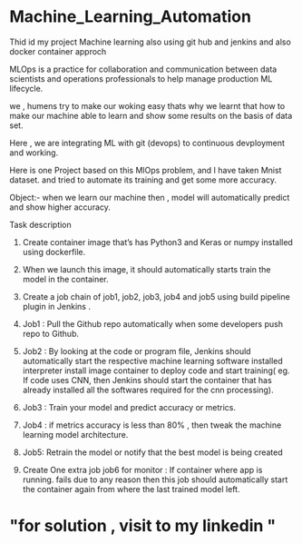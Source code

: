 # Machine_Learning_Automation

Thid id my project Machine learning also using git hub and jenkins and also docker container approch


MLOps is a practice for collaboration and communication between data scientists and operations professionals to help manage production ML lifecycle.

we , humens try to make our woking easy thats why we learnt that how to make our machine able to learn and  show some results on the basis of data set.

Here , we are integrating ML with git (devops) to continuous devployment and working.


Here is one Project based on this MlOps problem, and I have taken Mnist dataset. and tried to automate its training and get some more accuracy.


Object:- when we learn our machine then , model will automatically predict and show higher accuracy.

Task description
1. Create container image that’s has Python3 and Keras or numpy installed using dockerfile. 

2. When we launch this image, it should automatically starts train the model in the container.

3. Create a job chain of job1, job2, job3, job4 and job5 using build pipeline plugin in Jenkins .

4. Job1 : Pull the Github repo automatically when some developers push repo to Github.

5. Job2 : By looking at the code or program file, Jenkins should automatically start the respective machine learning software installed interpreter install image container to deploy code and start training( eg. If code uses CNN, then Jenkins should start the container that has already installed all the softwares required for the cnn processing).

6. Job3 : Train your model and predict accuracy or metrics.

7. Job4 : if metrics accuracy is less than 80% , then tweak the machine learning model architecture.

8. Job5: Retrain the model or notify that the best model is being created

9. Create One extra job job6 for monitor : If container where app is running. fails due to any reason then this job should automatically start the container again from where the last trained model left.

# "for solution , visit to my linkedin "
